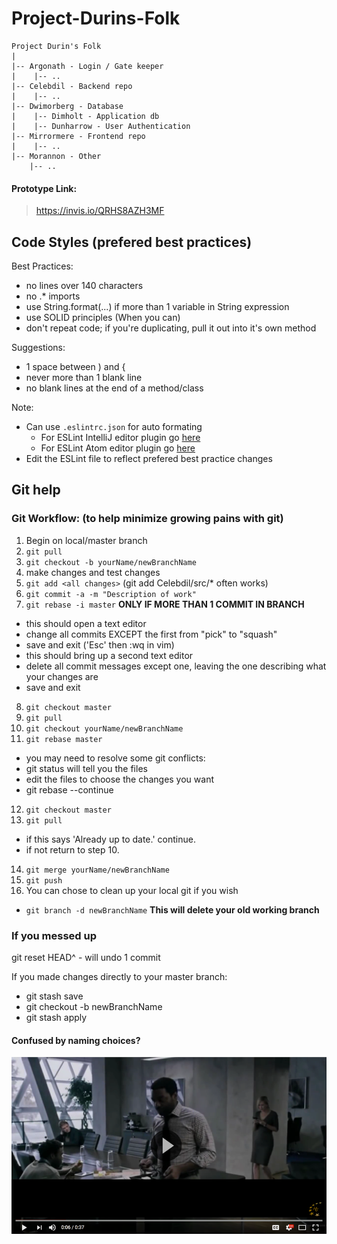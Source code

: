 # Project-Durins-Folk

```
Project Durin's Folk
|
|-- Argonath - Login / Gate keeper
|    |-- ..
|-- Celebdil - Backend repo
|    |-- ..
|-- Dwimorberg - Database
|    |-- Dimholt - Application db
|    |-- Dunharrow - User Authentication
|-- Mirrormere - Frontend repo
|    |-- ..
|-- Morannon - Other
    |-- ..
```

#### Prototype Link:

> https://invis.io/QRHS8AZH3MF

## Code Styles (prefered best practices)

Best Practices:
* no lines over 140 characters
* no .* imports
* use String.format(...) if more than 1 variable in String expression
* use SOLID principles (When you can)
* don't repeat code; if you're duplicating, pull it out into it's own method

Suggestions:
* 1 space between ) and {
* never more than 1 blank line
* no blank lines at the end of a method/class

Note:
* Can use `.eslintrc.json` for auto formating
  * For ESLint IntelliJ editor plugin go [here](https://www.jetbrains.com/help/idea/eslint.html)
  * For ESLint Atom editor plugin go [here](https://atom.io/packages/linter-eslint)
* Edit the ESLint file to reflect prefered best practice changes

## Git help

### Git Workflow: (to help minimize growing pains with git)

1. Begin on local/master branch
2. `git pull`
3. `git checkout -b yourName/newBranchName`
4. make changes and test changes
5. `git add <all changes>` (git add Celebdil/src/* often works)
6. `git commit -a -m "Description of work"`
7. `git rebase -i master` **ONLY IF MORE THAN 1 COMMIT IN BRANCH**
  * this should open a text editor
  * change all commits EXCEPT the first from "pick" to "squash"
  * save and exit ('Esc' then :wq in vim)
  * this should bring up a second text editor
  * delete all commit messages except one, leaving the one describing what your changes are
  * save and exit
8. `git checkout master`
9. `git pull`
10. `git checkout yourName/newBranchName`
11. `git rebase master`
  * you may need to resolve some git conflicts:
  * git status will tell you the files
  * edit the files to choose the changes you want
  * git rebase --continue
12. `git checkout master`
13. `git pull`
  * if this says 'Already up to date.' continue.
  * if not return to step 10.
14. `git merge yourName/newBranchName`
15. `git push`
16. You can chose to clean up your local git if you wish
  * `git branch -d newBranchName` **This will delete your old working branch**

### If you messed up

git reset HEAD^ - will undo 1 commit

If you made changes directly to your master branch:
* git stash save
* git checkout -b newBranchName
* git stash apply

#### Confused by naming choices?

[![project elrond](./Morannon/assets/project_elrond.png)](https://youtu.be/_YmDT2BgI-0?t=6)
